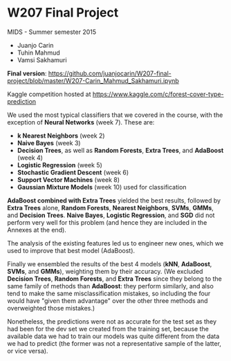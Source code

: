 # W207 Final Project

MIDS - Summer semester 2015

* Juanjo Carin
* Tuhin Mahmud
* Vamsi Sakhamuri

**Final version**: https://github.com/juanjocarin/W207-final-project/blob/master/W207-Carin_Mahmud_Sakhamuri.ipynb

Kaggle competition hosted at https://www.kaggle.com/c/forest-cover-type-prediction

We used the most typical classifiers that we covered in the course, with the exception of **Neural Networks** (week 7). These are:

- **k Nearest Neighbors** (week 2)
- **Naive Bayes** (week 3)
- **Decision Trees**, as well as **Random Forests**, **Extra Trees**, and **AdaBoost** (week 4)
- **Logistic Regression** (week 5)
- **Stochastic Gradient Descent** (week 6)
- **Support Vector Machines** (week 8)
- **Gaussian Mixture Models** (week 10) used for classification

**AdaBoost combined with Extra Trees** yielded the best results, followed by **Extra Trees** alone, **Random Forests**, **Nearest Neighbors**, **SVMs**, **GMMs**, and **Decision Trees**. **Naive Bayes**, **Logistic Regression**, and **SGD** did not perform very well for this problem (and hence they are included in the Annexes at the end).

The analysis of the existing features led us to engineer new ones, which we used to improve that best model (AdaBoost).

Finally we ensembled the results of the best 4 models (**kNN**, **AdaBoost**, **SVMs**, and **GMMs**), weighting them by their accuracy. (We excluded **Decision Trees**, **Random Forests**, and **Extra Trees** since they belong to the same family of methods than **AdaBoost**: they perform similarly, and also tend to make the same misclassification mistakes, so including the four would have "given them advantage" over the other three methods and overweighted those mistakes.)

Nonetheless, the predictions were not as accurate for the test set as they had been for the dev set we created from the training set, because the available data we had to train our models was quite different from the data we had to predict (the former was not a representative sample of the latter, or vice versa).


